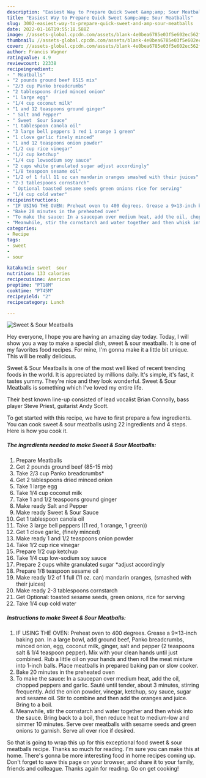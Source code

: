 ```yaml
---
description: "Easiest Way to Prepare Quick Sweet &amp;amp; Sour Meatballs"
title: "Easiest Way to Prepare Quick Sweet &amp;amp; Sour Meatballs"
slug: 3002-easiest-way-to-prepare-quick-sweet-and-amp-sour-meatballs
date: 2022-01-16T19:55:18.588Z
image: //assets-global.cpcdn.com/assets/blank-4e0bea6785e03f5e602ec562f230caae08da540cada707380b4fe1bbebba43da.png
thumbnail: //assets-global.cpcdn.com/assets/blank-4e0bea6785e03f5e602ec562f230caae08da540cada707380b4fe1bbebba43da.png
cover: //assets-global.cpcdn.com/assets/blank-4e0bea6785e03f5e602ec562f230caae08da540cada707380b4fe1bbebba43da.png
author: Francis Wagner
ratingvalue: 4.9
reviewcount: 22338
recipeingredient:
- " Meatballs"
- "2 pounds ground beef 8515 mix"
- "2/3 cup Panko breadcrumbs"
- "2 tablespoons dried minced onion"
- "1 large egg"
- "1/4 cup coconut milk"
- "1 and 12 teaspoons ground ginger"
- " Salt and Pepper"
- " Sweet  Sour Sauce"
- "1 tablespoon canola oil"
- "3 large bell peppers 1 red 1 orange 1 green"
- "1 clove garlic finely minced"
- "1 and 12 teaspoons onion powder"
- "1/2 cup rice vinegar"
- "1/2 cup ketchup"
- "1/4 cup lowsodium soy sauce"
- "2 cups white granulated sugar adjust accordingly"
- "1/8 teaspoon sesame oil"
- "1/2 of 1 full 11 oz can mandarin oranges smashed with their juices"
- "2-3 tablespoons cornstarch"
- " Optional toasted sesame seeds green onions rice for serving"
- "1/4 cup cold water"
recipeinstructions:
- "IF USING THE OVEN: Preheat oven to 400 degrees. Grease a 9×13-inch baking pan. In a large bowl, add ground beef, Panko breadcrumbs, minced onion, egg, coconut milk, ginger, salt and pepper (2 teaspoons salt &amp; 1/4 teaspoon pepper). Mix with your clean hands until just combined. Rub a little oil on your hands and then roll the meat mixture into 1-inch balls. Place meatballs in prepared baking pan or slow cooker."
- "Bake 20 minutes in the preheated oven"
- "To make the sauce: In a saucepan over medium heat, add the oil, chopped peppers and garlic. Sauté until tender, about 3 minutes, stirring frequently. Add the onion powder, vinegar, ketchup, soy sauce, sugar and sesame oil. Stir to combine and then add the oranges and juice. Bring to a boil."
- "Meanwhile, stir the cornstarch and water together and then whisk into the sauce. Bring back to a boil, then reduce heat to medium-low and simmer 10 minutes. Serve over meatballs with sesame seeds and green onions to garnish. Serve all over rice if desired."
categories:
- Recipe
tags:
- sweet
- 
- sour

katakunci: sweet  sour 
nutrition: 133 calories
recipecuisine: American
preptime: "PT18M"
cooktime: "PT45M"
recipeyield: "2"
recipecategory: Lunch

---
```



![Sweet &amp; Sour Meatballs](//assets-global.cpcdn.com/assets/blank-4e0bea6785e03f5e602ec562f230caae08da540cada707380b4fe1bbebba43da.png)

Hey everyone, I hope you are having an amazing day today. Today, I will show you a way to make a special dish, sweet &amp; sour meatballs. It is one of my favorites food recipes. For mine, I'm gonna make it a little bit unique. This will be really delicious.

Sweet &amp; Sour Meatballs is one of the most well liked of recent trending foods in the world. It is appreciated by millions daily. It's simple, it's fast, it tastes yummy. They're nice and they look wonderful. Sweet &amp; Sour Meatballs is something which I've loved my entire life.

Their best known line-up consisted of lead vocalist Brian Connolly, bass player Steve Priest, guitarist Andy Scott.


To get started with this recipe, we have to first prepare a few ingredients. You can cook sweet &amp; sour meatballs using 22 ingredients and 4 steps. Here is how you cook it.

<!--inarticleads1-->

##### The ingredients needed to make Sweet &amp; Sour Meatballs:

1. Prepare  Meatballs
1. Get 2 pounds ground beef (85-15 mix)
1. Take 2/3 cup Panko breadcrumbs*
1. Get 2 tablespoons dried minced onion
1. Take 1 large egg
1. Take 1/4 cup coconut milk
1. Take 1 and 1/2 teaspoons ground ginger
1. Make ready  Salt and Pepper
1. Make ready  Sweet &amp; Sour Sauce
1. Get 1 tablespoon canola oil
1. Take 3 large bell peppers ((1 red, 1 orange, 1 green))
1. Get 1 clove garlic, (finely minced)
1. Make ready 1 and 1/2 teaspoons onion powder
1. Take 1/2 cup rice vinegar
1. Prepare 1/2 cup ketchup
1. Take 1/4 cup low-sodium soy sauce
1. Prepare 2 cups white granulated sugar *adjust accordingly
1. Prepare 1/8 teaspoon sesame oil
1. Make ready 1/2 of 1 full (11 oz. can) mandarin oranges, (smashed with their juices)
1. Make ready 2-3 tablespoons cornstarch
1. Get  Optional: toasted sesame seeds, green onions, rice for serving
1. Take 1/4 cup cold water




<!--inarticleads2-->

##### Instructions to make Sweet &amp; Sour Meatballs:

1. IF USING THE OVEN: Preheat oven to 400 degrees. Grease a 9×13-inch baking pan. In a large bowl, add ground beef, Panko breadcrumbs, minced onion, egg, coconut milk, ginger, salt and pepper (2 teaspoons salt &amp; 1/4 teaspoon pepper). Mix with your clean hands until just combined. Rub a little oil on your hands and then roll the meat mixture into 1-inch balls. Place meatballs in prepared baking pan or slow cooker.
1. Bake 20 minutes in the preheated oven
1. To make the sauce: In a saucepan over medium heat, add the oil, chopped peppers and garlic. Sauté until tender, about 3 minutes, stirring frequently. Add the onion powder, vinegar, ketchup, soy sauce, sugar and sesame oil. Stir to combine and then add the oranges and juice. Bring to a boil.
1. Meanwhile, stir the cornstarch and water together and then whisk into the sauce. Bring back to a boil, then reduce heat to medium-low and simmer 10 minutes. Serve over meatballs with sesame seeds and green onions to garnish. Serve all over rice if desired.




So that is going to wrap this up for this exceptional food sweet &amp; sour meatballs recipe. Thanks so much for reading. I'm sure you can make this at home. There's gonna be more interesting food in home recipes coming up. Don't forget to save this page on your browser, and share it to your family, friends and colleague. Thanks again for reading. Go on get cooking!
